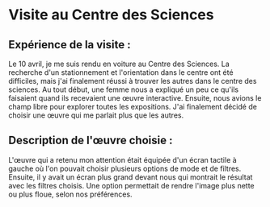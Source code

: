 # Visite au Centre des Sciences

## Expérience de la visite :
Le 10 avril, je me suis rendu en voiture au Centre des Sciences. La recherche d'un stationnement et l'orientation dans le centre ont été difficiles, mais j'ai finalement réussi à trouver les autres dans le centre des sciences. Au tout début, une femme nous a expliqué un peu ce qu'ils faisaient quand ils recevaient une œuvre interactive. Ensuite, nous avions le champ libre pour explorer toutes les expositions. J'ai finalement décidé de choisir une œuvre qui me parlait plus que les autres.

## Description de l'œuvre choisie :
L'œuvre qui a retenu mon attention était équipée d'un écran tactile à gauche où l'on pouvait choisir plusieurs options de mode et de filtres. Ensuite, il y avait un écran plus grand devant nous qui montrait le résultat avec les filtres choisis. Une option permettait de rendre l'image plus nette ou plus floue, selon nos préférences.


